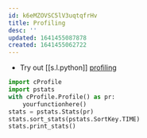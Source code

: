 ```yaml
---
id: k6eMZOVSC5lV3uqtqfrHv
title: Profiling
desc: ''
updated: 1641455087878
created: 1641455062722
---
```


- Try out [[s.l.python]] [profiling][8]

```python
import cProfile
import pstats
with cProfile.Profile() as pr:
    yourfunctionhere()
stats = pstats.Stats(pr)
stats.sort_stats(pstats.SortKey.TIME)
stats.print_stats()
```

[8]: https://docs.python.org/3/library/profile.html
